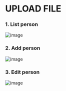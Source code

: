 # UPLOAD FILE

### 1. List person

![image](https://user-images.githubusercontent.com/80346800/126611556-2384fd18-d58e-457d-b15f-f790e0f805d2.png)

### 2. Add person

![image](https://user-images.githubusercontent.com/80346800/126611600-16390ccc-df6e-424f-bd49-3293f8c2daf2.png)

### 3. Edit person

![image](https://user-images.githubusercontent.com/80346800/126611734-165774a9-1455-47de-8b4b-d6b88b5127a4.png)

